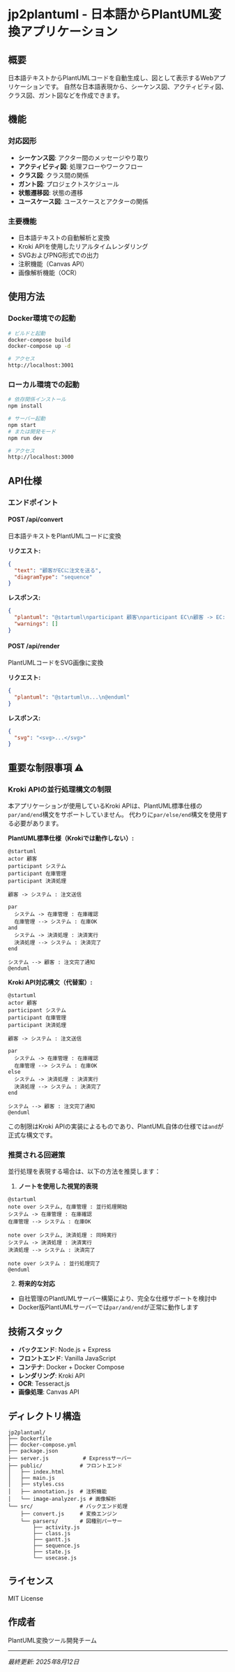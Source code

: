 # jp2plantuml - 日本語からPlantUML変換アプリケーション

## 概要
日本語テキストからPlantUMLコードを自動生成し、図として表示するWebアプリケーションです。
自然な日本語表現から、シーケンス図、アクティビティ図、クラス図、ガント図などを作成できます。

## 機能

### 対応図形
- **シーケンス図**: アクター間のメッセージやり取り
- **アクティビティ図**: 処理フローやワークフロー
- **クラス図**: クラス間の関係
- **ガント図**: プロジェクトスケジュール  
- **状態遷移図**: 状態の遷移
- **ユースケース図**: ユースケースとアクターの関係

### 主要機能
- 日本語テキストの自動解析と変換
- Kroki APIを使用したリアルタイムレンダリング
- SVGおよびPNG形式での出力
- 注釈機能（Canvas API）
- 画像解析機能（OCR）

## 使用方法

### Docker環境での起動
```bash
# ビルドと起動
docker-compose build
docker-compose up -d

# アクセス
http://localhost:3001
```

### ローカル環境での起動
```bash
# 依存関係インストール
npm install

# サーバー起動
npm start
# または開発モード
npm run dev

# アクセス
http://localhost:3000
```

## API仕様

### エンドポイント

#### POST /api/convert
日本語テキストをPlantUMLコードに変換

**リクエスト:**
```json
{
  "text": "顧客がECに注文を送る",
  "diagramType": "sequence"
}
```

**レスポンス:**
```json
{
  "plantuml": "@startuml\nparticipant 顧客\nparticipant EC\n顧客 -> EC: 注文\n@enduml",
  "warnings": []
}
```

#### POST /api/render
PlantUMLコードをSVG画像に変換

**リクエスト:**
```json
{
  "plantuml": "@startuml\n...\n@enduml"
}
```

**レスポンス:**
```json
{
  "svg": "<svg>...</svg>"
}
```

## 重要な制限事項 ⚠️

### Kroki APIの並行処理構文の制限
本アプリケーションが使用しているKroki APIは、PlantUML標準仕様の`par/and/end`構文をサポートしていません。
代わりに`par/else/end`構文を使用する必要があります。

**PlantUML標準仕様（Krokiでは動作しない）:**
```plantuml
@startuml
actor 顧客
participant システム
participant 在庫管理
participant 決済処理

顧客 -> システム : 注文送信

par
  システム -> 在庫管理 : 在庫確認
  在庫管理 --> システム : 在庫OK
and
  システム -> 決済処理 : 決済実行
  決済処理 --> システム : 決済完了
end

システム --> 顧客 : 注文完了通知
@enduml
```

**Kroki API対応構文（代替案）:**
```plantuml
@startuml
actor 顧客
participant システム
participant 在庫管理
participant 決済処理

顧客 -> システム : 注文送信

par
  システム -> 在庫管理 : 在庫確認
  在庫管理 --> システム : 在庫OK
else
  システム -> 決済処理 : 決済実行
  決済処理 --> システム : 決済完了
end

システム --> 顧客 : 注文完了通知
@enduml
```

この制限はKroki APIの実装によるものであり、PlantUML自体の仕様では`and`が正式な構文です。

### 推奨される回避策
並行処理を表現する場合は、以下の方法を推奨します：

1. **ノートを使用した視覚的表現**
```plantuml
@startuml
note over システム, 在庫管理 : 並行処理開始
システム -> 在庫管理 : 在庫確認
在庫管理 --> システム : 在庫OK

note over システム, 決済処理 : 同時実行
システム -> 決済処理 : 決済実行
決済処理 --> システム : 決済完了

note over システム : 並行処理完了
@enduml
```

2. **将来的な対応**
- 自社管理のPlantUMLサーバー構築により、完全な仕様サポートを検討中
- Docker版PlantUMLサーバーでは`par/and/end`が正常に動作します

## 技術スタック
- **バックエンド**: Node.js + Express
- **フロントエンド**: Vanilla JavaScript
- **コンテナ**: Docker + Docker Compose
- **レンダリング**: Kroki API
- **OCR**: Tesseract.js
- **画像処理**: Canvas API

## ディレクトリ構造
```
jp2plantuml/
├── Dockerfile
├── docker-compose.yml
├── package.json
├── server.js           # Expressサーバー
├── public/            # フロントエンド
│   ├── index.html
│   ├── main.js
│   ├── styles.css
│   ├── annotation.js  # 注釈機能
│   └── image-analyzer.js # 画像解析
└── src/               # バックエンド処理
    ├── convert.js     # 変換エンジン
    └── parsers/       # 図種別パーサー
        ├── activity.js
        ├── class.js
        ├── gantt.js
        ├── sequence.js
        ├── state.js
        └── usecase.js
```

## ライセンス
MIT License

## 作成者
PlantUML変換ツール開発チーム

---

*最終更新: 2025年8月12日*